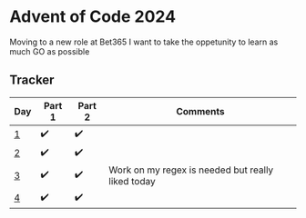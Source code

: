 # Advent of Code 2024

Moving to a new role at Bet365 I want to take the oppetunity to learn as much GO as possible

## Tracker

| Day                                      | Part 1 | Part 2 | Comments                                          |
|------------------------------------------|--------|--------|---------------------------------------------------|
| [1](https://adventofcode.com/2024/day/1) | ✔️     | ✔️     |                                                   |   
| [2](https://adventofcode.com/2024/day/2) | ✔️     | ✔️     |                                                   |   
| [3](https://adventofcode.com/2024/day/3) | ✔️     | ✔️     | Work on my regex is needed but really liked today |
| [4](https://adventofcode.com/2024/day/4) | ✔️     | ✔️     |                                                   |
